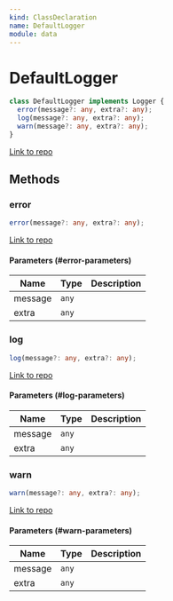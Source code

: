 ```yaml
---
kind: ClassDeclaration
name: DefaultLogger
module: data
---
```


# DefaultLogger

```ts
class DefaultLogger implements Logger {
  error(message?: any, extra?: any);
  log(message?: any, extra?: any);
  warn(message?: any, extra?: any);
}
```

[Link to repo](https://github.com/ngrx/platform/blob/master/modules/data/src/utils/default-logger.ts#L4-L23)

## Methods

### error

```ts
error(message?: any, extra?: any);
```

[Link to repo](https://github.com/ngrx/platform/blob/master/modules/data/src/utils/default-logger.ts#L6-L10)

#### Parameters (#error-parameters)

| Name    | Type  | Description |
| ------- | ----- | ----------- |
| message | `any` |             |
| extra   | `any` |             |

### log

```ts
log(message?: any, extra?: any);
```

[Link to repo](https://github.com/ngrx/platform/blob/master/modules/data/src/utils/default-logger.ts#L12-L16)

#### Parameters (#log-parameters)

| Name    | Type  | Description |
| ------- | ----- | ----------- |
| message | `any` |             |
| extra   | `any` |             |

### warn

```ts
warn(message?: any, extra?: any);
```

[Link to repo](https://github.com/ngrx/platform/blob/master/modules/data/src/utils/default-logger.ts#L18-L22)

#### Parameters (#warn-parameters)

| Name    | Type  | Description |
| ------- | ----- | ----------- |
| message | `any` |             |
| extra   | `any` |             |
